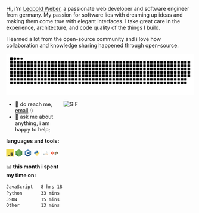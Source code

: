 Hi, i'm [Leopold Weber](https://atc-github.azure.cloud.bmw/q622531), a passionate web developer and software engineer from germany. My passion for software lies with dreaming up ideas and making them come true with elegant interfaces. I take great care in the experience, architecture, and code quality of the things I build.

I learned a lot from the open-source community and i love how collaboration and knowledge sharing happened through open-source.

![Snake animation](./github-contribution-grid-snake-dark.svg)

<img align="right" alt="GIF" src="https://github.com/abhisheknaiidu/abhisheknaiidu/blob/master/code.gif?raw=true" width="350" height="230" />

- 💼 do reach me, [email](mailto:leopoldweber123@gmail.com) :)
- 💬 ask me about anything, i am happy to help;

**languages and tools:**  

<code><img height="20" src="https://raw.githubusercontent.com/github/explore/80688e429a7d4ef2fca1e82350fe8e3517d3494d/topics/javascript/javascript.png"></code>
<code><img height="20" src="https://raw.githubusercontent.com/github/explore/80688e429a7d4ef2fca1e82350fe8e3517d3494d/topics/nodejs/nodejs.png"></code>
<code><img height="20" src="https://raw.githubusercontent.com/github/explore/80688e429a7d4ef2fca1e82350fe8e3517d3494d/topics/cpp/cpp.png"></code>
<code><img height="20" src="https://raw.githubusercontent.com/github/explore/80688e429a7d4ef2fca1e82350fe8e3517d3494d/topics/python/python.png"></code>
<code><img height="20" src="https://raw.githubusercontent.com/github/explore/80688e429a7d4ef2fca1e82350fe8e3517d3494d/topics/mysql/mysql.png"></code>
<code><img height="20" src="https://raw.githubusercontent.com/github/explore/80688e429a7d4ef2fca1e82350fe8e3517d3494d/topics/git/git.png"></code>

📊 **this month i spent my time on:**
<!--START_SECTION:waka-->

```txt
JavaScript   8 hrs 18 mins   ██████████████████████▒░░   88.76 %
Python       33 mins         █▒░░░░░░░░░░░░░░░░░░░░░░░   05.95 %
JSON         15 mins         ▓░░░░░░░░░░░░░░░░░░░░░░░░   02.79 %
Other        13 mins         ▓░░░░░░░░░░░░░░░░░░░░░░░░   02.49 %
```

<!--END_SECTION:waka-->

